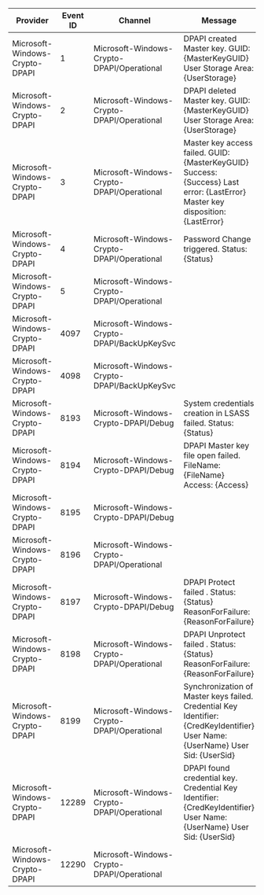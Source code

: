 Provider                        |  Event ID  |  Channel                                      |  Message
--------------------------------|------------|-----------------------------------------------|-----------------------------------------------------------------------------------------------------------------------------------------
Microsoft-Windows-Crypto-DPAPI  |  1         |  Microsoft-Windows-Crypto-DPAPI/Operational   |  DPAPI created Master key. 	GUID:	{MasterKeyGUID} 	User Storage Area:	{UserStorage}
Microsoft-Windows-Crypto-DPAPI  |  2         |  Microsoft-Windows-Crypto-DPAPI/Operational   |  DPAPI deleted Master key. 	GUID:	{MasterKeyGUID} 	User Storage Area:	{UserStorage}
Microsoft-Windows-Crypto-DPAPI  |  3         |  Microsoft-Windows-Crypto-DPAPI/Operational   |  Master key access failed. 	GUID:			{MasterKeyGUID} 	Success:			{Success} 	Last error:		{LastError} 	Master key disposition:	{LastError}
Microsoft-Windows-Crypto-DPAPI  |  4         |  Microsoft-Windows-Crypto-DPAPI/Operational   |  Password Change triggered. 	Status:	{Status}
Microsoft-Windows-Crypto-DPAPI  |  5         |  Microsoft-Windows-Crypto-DPAPI/Operational   |
Microsoft-Windows-Crypto-DPAPI  |  4097      |  Microsoft-Windows-Crypto-DPAPI/BackUpKeySvc  |
Microsoft-Windows-Crypto-DPAPI  |  4098      |  Microsoft-Windows-Crypto-DPAPI/BackUpKeySvc  |
Microsoft-Windows-Crypto-DPAPI  |  8193      |  Microsoft-Windows-Crypto-DPAPI/Debug         |  System credentials creation in LSASS failed.  	Status:	{Status}
Microsoft-Windows-Crypto-DPAPI  |  8194      |  Microsoft-Windows-Crypto-DPAPI/Debug         |  DPAPI Master key file open failed. 	FileName:	{FileName} 	Access:	{Access}
Microsoft-Windows-Crypto-DPAPI  |  8195      |  Microsoft-Windows-Crypto-DPAPI/Debug         |
Microsoft-Windows-Crypto-DPAPI  |  8196      |  Microsoft-Windows-Crypto-DPAPI/Operational   |
Microsoft-Windows-Crypto-DPAPI  |  8197      |  Microsoft-Windows-Crypto-DPAPI/Debug         |  DPAPI Protect failed . 	Status:	{Status} 	ReasonForFailure:	{ReasonForFailure}
Microsoft-Windows-Crypto-DPAPI  |  8198      |  Microsoft-Windows-Crypto-DPAPI/Operational   |  DPAPI Unprotect failed . 	Status:	{Status} 	ReasonForFailure:	{ReasonForFailure}
Microsoft-Windows-Crypto-DPAPI  |  8199      |  Microsoft-Windows-Crypto-DPAPI/Operational   |  Synchronization of Master keys failed.  	Credential Key Identifier:	{CredKeyIdentifier} 	User Name:	{UserName} 	User Sid:	{UserSid}
Microsoft-Windows-Crypto-DPAPI  |  12289     |  Microsoft-Windows-Crypto-DPAPI/Operational   |  DPAPI found credential key. 	Credential Key Identifier:	{CredKeyIdentifier} 	User Name:	{UserName} 	User Sid:	{UserSid}
Microsoft-Windows-Crypto-DPAPI  |  12290     |  Microsoft-Windows-Crypto-DPAPI/Operational   |